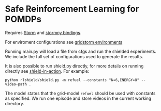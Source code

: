 Safe Reinforcement Learning for POMDPs
=======================================

Requires [Storm](https://www.stormchecker.org/) and [stormpy bindings](https://github.com/sjunges/stormpy).

For enviroment configurations see [gridstorm environments](https://github.com/stevencarrau/shield_rl_gridworlds)

Running main.py will load a file from cfgs and run the shielded experiments. We include the full set of configurations used to generate the results.


It is also possible to run shield.py directly, for more details on running directly see [shield-in-action](https://github.com/sjunges/shield-in-action). For example: 
```
python rlshield/shield.py -m refuel --constants "N=6,ENERGY=8" --video-path .  
```
The model states that the grid-model `refuel` should be used with constants as specified. 
We run one episode and store videos in the current working directory.
